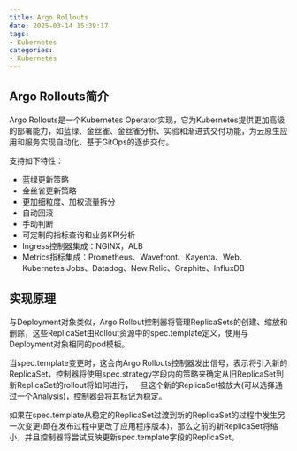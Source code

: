 ```yaml
---
title: Argo Rollouts
date: 2025-03-14 15:39:17
tags: 
- Kubernetes
categories:
- Kubernetes
---
```


## Argo Rollouts简介

Argo Rollouts是一个Kubernetes Operator实现，它为Kubernetes提供更加高级的部署能力，如蓝绿、金丝雀、金丝雀分析、实验和渐进式交付功能，为云原生应用和服务实现自动化、基于GitOps的逐步交付。

支持如下特性：

- 蓝绿更新策略
- 金丝雀更新策略
- 更加细粒度、加权流量拆分
- 自动回滚
- 手动判断
- 可定制的指标查询和业务KPI分析
- Ingress控制器集成：NGINX，ALB
- Metrics指标集成：Prometheus、Wavefront、Kayenta、Web、Kubernetes Jobs、Datadog、New Relic、Graphite、InfluxDB



## 实现原理

与Deployment对象类似，Argo Rollout控制器将管理ReplicaSets的创建、缩放和删除，这些ReplicaSet由Rollout资源中的spec.template定义，使用与Deployment对象相同的pod模板。

当spec.template变更时，这会向Argo Rollouts控制器发出信号，表示将引入新的ReplicaSet，控制器将使用spec.strategy字段内的策略来确定从旧ReplicaSet到新ReplicaSet的rollout将如何进行，一旦这个新的ReplicaSet被放大(可以选择通过一个Analysis)，控制器会将其标记为稳定。

如果在spec.template从稳定的ReplicaSet过渡到新的ReplicaSet的过程中发生另一次变更(即在发布过程中更改了应用程序版本)，那么之前的新ReplicaSet将缩小，并且控制器将尝试反映更新spec.template字段的ReplicaSet。
